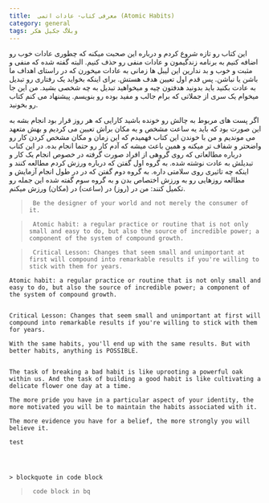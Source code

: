```yaml
---
title:  معرفی کتاب- عادات اتمی (Atomic Habits) 
category: general
tags: وبلاگ جکیل هکر
---
```


این کتاب رو تازه شروع کردم و درباره این صحبت میکنه که چطوری عادات خوب رو اضافه کنیم به برنامه زندگیمون و عادات منفی رو حذف کنیم. البته گفته شده که منفی و مثبت و خوب و بد ندارین این لیبل ها زمانی به عادات میخورن که در راستای اهداف ما باشن یا نباشن. پس قدم اول تعیین هدف هستش. برای اینکه بخواید یک رفتاری رو تبدیل به عادت بکنید باید بدونید هدفتون چیه و میخواهید تبدیل به چه شخصی بشید. من این جا میخوام یک سری از جملاتی که برام جالب و مفید بوده رو بنویسم. پیشنهاد می کنم کتاب رو بخونید.

اگر پست های مربوط به چالش رو خونده باشید کارایی که هر روز قرار بود انجام بشه به این صورت بود که باید یه ساعت مشخص و یه مکان براش تعیین می کردیم و بهش متعهد می موندیم و من با خوندن این کتاب فهمیدم که این زمان و مکان مشخص کردن کار رو واضحتر و شفاف تر میکنه و همین باعث میشه که آدم کار رو حتما انجام بده. در این کتاب درباره مطالعاتی که روی گروهی از افراد صورت گرفته در خصوص انجام یک کار و تبدیلش به عادت نوشته شده. به گروه اول گفتن که درباره ورزش کردم مطالعه کنند و اینکه چه تاثیری روی سلامتی داره. به گروه دوم گفتن که در در طول انجام آزمایش و مطالعه روزهایی رو به ورزش اختصاص بدن و به گروه سوم گفته شده این جمله رو تکمیل کنند: من در (روز) در (ساعت) در (مکان) ورزش میکنم.




>      Be the designer of your world and not merely the consumer of it.

>      Atomic habit: a regular practice or routine that is not only small and easy to do, but also the source of incredible power; a component of the system of compound growth.

>      Critical Lesson: Changes that seem small and unimportant at first will compound into remarkable results if you're willing to stick with them for years.




    Atomic habit: a regular practice or routine that is not only small and easy to do, but also the source of incredible power; a component of the system of compound growth.


    Critical Lesson: Changes that seem small and unimportant at first will compound into remarkable results if you're willing to stick with them for years.

    With the same habits, you'll end up with the same results. But with better habits, anything is POSSIBLE.


    The task of breaking a bad habit is like uprooting a powerful oak within us. And the task of building a good habit is like cultivating a delicate flower one day at a time.

    The more pride you have in a particular aspect of your identity, the more motivated you will be to maintain the habits associated with it.

    The more evidence you have for a belief, the more strongly you will believe it.

    test




    > blockquote in code block

>      code block in bq
















